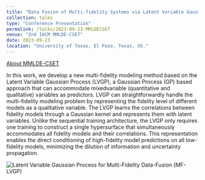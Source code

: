 ```yaml
---
title: "Data Fusion of Multi-fidelity Systems via Latent Variable Gaussian Process for Active Learning Applications"
collection: talks
type: "Conference Presentation"
permalink: /talks/2023-09-23-MMLDECSET
venue: "2nd IACM MMLDE-CSET"
date: 2023-09-23
location: "University of Texas, El Paso, Texas, US."
---
```


[About MMLDE-CSET](https://www.utep.edu/engineering/mmlde/)

In this work, we develop a new multi-fidelity modeling method based on the Latent Variable Gaussian Process (LVGP), a Gaussian Process (GP) based approach that can accommodate mixedvariable (quantitative and qualitative) variables as predictors. LVGP can straightforwardly handle the multi-fidelity modeling problem by representing the fidelity level of different models as a qualitative variable. The LVGP learns the correlations between fidelity models through a Gaussian kernel and represents them with latent variables. Unlike the sequential training architecture, the LVGP only requires one training to construct a single hypersurface that simultaneously accommodates all fidelity models and their correlations. This representation enables the direct conditioning of high-fidelity model predictions on all low-fidelity models, minimizing the dilution of information and uncertainty propagation.

<img src="https://yiping514.github.io/chenyp.github.io/publications_conf_abs/MFLVGP.png" alt="Latent Variable Gaussian Process for Multi-Fidelity Data-Fusion (MF-LVGP)">
